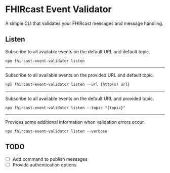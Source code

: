 # FHIRcast Event Validator

A simple CLI that validates your FHIRcast messages and message handling.

## Listen

Subscribe to all available events on the default URL and default topic.

```shell
npx fhircast-event-validator listen
```

---

Subscribe to all available events on the provided URL and default topic.

```shell
npx fhircast-event-validator listen --url {http(s) url}
```

---

Subscribe to all available events on the default URL and provided topic.

```shell
npx fhircast-event-validator listen --topic "{topic}"
```

---

Provides some additional information when validation errors occur.

```shell
npx fhircast-event-validator listen --verbose
```

## TODO

- [ ] Add command to publish messages
- [ ] Provide authentication options
